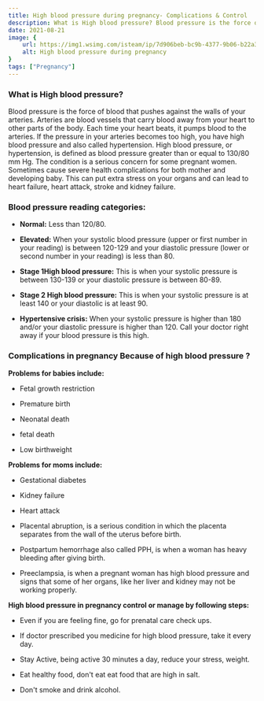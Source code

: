 ```yaml
---
title: High blood pressure during pregnancy- Complications & Control
description: What is High blood pressure? Blood pressure is the force of blood that pushes against the walls of your arteries. Arteries are blood vessels that carry blood away from your heart to other parts of the body.
date: 2021-08-21
image: {
    url: https://img1.wsimg.com/isteam/ip/7d906beb-bc9b-4377-9b06-b22a3566899c/images.jpeg-10.jpg/:/cr=t:0%25,l:0%25,w:100%25,h:100%25/rs=w:1280 ,
    alt: High blood pressure during pregnancy
}
tags: ["Pregnancy"]
---
```

### What is High blood pressure?

Blood pressure is the force of blood that pushes against the walls of your arteries. Arteries are blood vessels that carry blood away from your heart to other parts of the body. Each time your heart beats, it pumps blood to the arteries. If the pressure in your arteries becomes too high, you have high blood pressure and also called hypertension. High blood pressure, or hypertension, is defined as blood pressure greater than or equal to 130/80 mm Hg. The condition is a serious concern for some pregnant women. Sometimes cause severe health complications for both mother and developing baby. This can put extra stress on your organs and can lead to heart failure, heart attack, stroke and kidney failure.

### Blood pressure reading categories:

- **Normal:** Less than 120/80.

- **Elevated:** When your systolic blood pressure (upper or first number in your reading) is between 120-129 and your diastolic pressure (lower or second number in your reading) is less than 80.

- **Stage 1High blood pressure:** This is when your systolic pressure is between 130-139 or your diastolic pressure is between 80-89.

- **Stage 2 High blood pressure:** This is when your systolic pressure is at least 140 or your diastolic is at least 90.

- **Hypertensive crisis:** When your systolic pressure is higher than 180 and/or your diastolic pressure is higher than 120. Call your doctor right away if your blood pressure is this high.

### Complications in pregnancy Because of high blood pressure ?

**Problems for babies include:**

- Fetal growth restriction

- Premature birth 

- Neonatal death

- fetal death

- Low birthweight 

**Problems for moms include:**

- Gestational diabetes

- Kidney failure 

- Heart attack 

- Placental abruption, is a serious condition in which the placenta separates from the wall of the uterus before birth.

- Postpartum hemorrhage also called PPH, is when a woman has heavy bleeding after giving birth.

- Preeclampsia, is when a pregnant woman has high blood pressure and signs that some of her organs, like her liver and kidney may not be working properly.

**High blood pressure in pregnancy control or manage by following steps:**

- Even if you are feeling fine, go for prenatal care check ups.

- If doctor prescribed you medicine for high blood pressure, take it every day.

- Stay Active, being active 30 minutes a day, reduce your stress, weight.

- Eat healthy food, don't eat eat food that are high in salt.

- Don't smoke and drink alcohol.